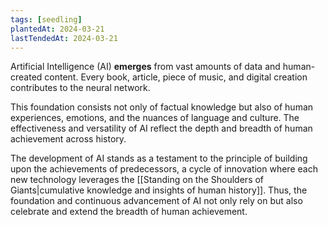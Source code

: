 ```yaml
---
tags: [seedling]
plantedAt: 2024-03-21
lastTendedAt: 2024-03-21
---
```

Artificial Intelligence (AI) **emerges** from vast amounts of data and human-created content. Every book, article, piece of music, and digital creation contributes to the neural network.

This foundation consists not only of factual knowledge but also of human experiences, emotions, and the nuances of language and culture. The effectiveness and versatility of AI reflect the depth and breadth of human achievement across history.

The development of AI stands as a testament to the principle of building upon the achievements of predecessors, a cycle of innovation where each new technology leverages the [[Standing on the Shoulders of Giants|cumulative knowledge and insights of human history]]. Thus, the foundation and continuous advancement of AI not only rely on but also celebrate and extend the breadth of human achievement.
